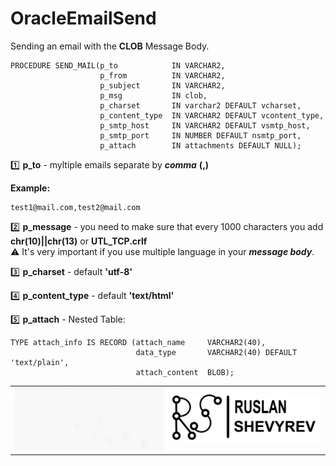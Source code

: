 # OracleEmailSend

Sending an email with the **CLOB** Message Body.

```
PROCEDURE SEND_MAIL(p_to            IN VARCHAR2,
                    p_from          IN VARCHAR2,
                    p_subject       IN VARCHAR2,
                    p_msg           IN clob,
                    p_charset       IN varchar2 DEFAULT vcharset,
                    p_content_type  IN VARCHAR2 DEFAULT vcontent_type,
                    p_smtp_host     IN VARCHAR2 DEFAULT vsmtp_host,
                    p_smtp_port     IN NUMBER DEFAULT nsmtp_port,
                    p_attach        IN attachments DEFAULT NULL);
```

:one: **p_to** - myltiple emails separate by ***comma*** **(,)**

**Example:**
```
test1@mail.com,test2@mail.com
```

:two: **p_message** - you need to make sure that every 1000 characters you add **chr(10)||chr(13)** or **UTL_TCP.crlf**\
:warning: It's very important if you use multiple language in your ***message body***.

:three: **p_charset** - default **'utf-8'**

:four: **p_content_type** - default **'text/html'**

:five: **p_attach** - Nested Table:

```
TYPE attach_info IS RECORD (attach_name     VARCHAR2(40),
                            data_type       VARCHAR2(40) DEFAULT 'text/plain',
                            attach_content  BLOB);
```

<table>
	<tr>
		<td valign="center" width="49%"><img src="https://github.com/Ruslan-Shevyrev/Ruslan-Shevyrev/blob/main/logoRS/logo_mini.gif" title="logo"></td>
		<td valign="center" width="49%"><img src="https://github.com/Ruslan-Shevyrev/Ruslan-Shevyrev/blob/main/logoRS/logoRS_FULL.png" title="RuslanShevyrev"></td>
	</tr>
</table>